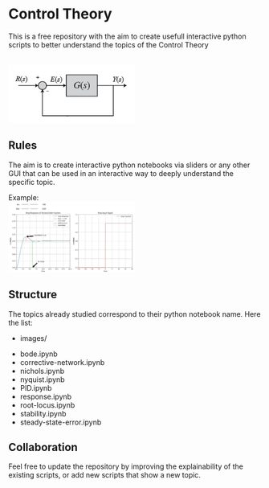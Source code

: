 # Control Theory

This is a free repository with the aim to create usefull interactive python scripts to better understand the topics of the Control Theory

<br>
<img src="images/unity-feedback-schema.png" alt="Controller Schema" width="50%" height="50%">

## Rules

The aim is to create interactive python notebooks via sliders or any other GUI that can be used in an interactive way to deeply understand the specific topic. 

Example:
<br>
<img src="images/example.png" alt="Example" width="50%" height="50%">

## Structure

The topics already studied correspond to their python notebook name. Here the list:

* images/
- bode.ipynb
- corrective-network.ipynb
- nichols.ipynb
- nyquist.ipynb
- PID.ipynb
- response.ipynb
- root-locus.ipynb
- stability.ipynb
- steady-state-error.ipynb


## Collaboration

Feel free to update the repository by improving the explainability of the existing scripts, or add new scripts that show a new topic.
